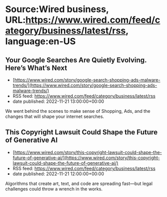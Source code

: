 # Source:Wired business, URL:https://www.wired.com/feed/category/business/latest/rss, language:en-US

## Your Google Searches Are Quietly Evolving. Here’s What’s Next
 - [https://www.wired.com/story/google-search-shopping-ads-malware-trends/](https://www.wired.com/story/google-search-shopping-ads-malware-trends/)
 - RSS feed: https://www.wired.com/feed/category/business/latest/rss
 - date published: 2022-11-21 13:00:00+00:00

We went behind the scenes to make sense of Shopping, Ads, and the changes that will shape your internet searches.

## This Copyright Lawsuit Could Shape the Future of Generative AI
 - [https://www.wired.com/story/this-copyright-lawsuit-could-shape-the-future-of-generative-ai/](https://www.wired.com/story/this-copyright-lawsuit-could-shape-the-future-of-generative-ai/)
 - RSS feed: https://www.wired.com/feed/category/business/latest/rss
 - date published: 2022-11-21 12:00:00+00:00

Algorithms that create art, text, and code are spreading fast—but legal challenges could throw a wrench in the works.

